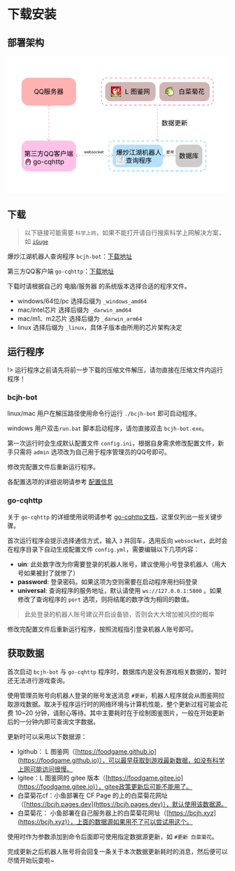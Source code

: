 # 下载安装

## 部署架构

![部署架构图](../media/部署架构.png)

## 下载

> 以下链接可能需要 `科学上网`，如果不能打开请自行搜索科学上网解决方案，如 [`iGuge`](https://iguge.xyz/)

爆炒江湖机器人查询程序 `bcjh-bot`：[下载地址](https://github.com/Billdex/bcjh-bot/releases)

第三方QQ客户端 `go-cqhttp`：[下载地址](https://github.com/Mrs4s/go-cqhttp/releases)

下载时请根据自己的 电脑/服务器 的系统版本选择合适的程序文件。

- windows/64位/pc 选择后缀为 `_windows_amd64`
- mac/intel芯片 选择后缀为 `_darwin_amd64`
- mac/m1、m2芯片 选择后缀为 `_darwin_arm64`
- linux 选择后缀为 `_linux`，具体子版本由所用的芯片架构决定

## 运行程序

!> 运行程序之前请先将前一步下载的压缩文件解压，请勿直接在压缩文件内运行程序！

### bcjh-bot

linux/mac 用户在解压路径使用命令行运行 `./bcjh-bot` 即可启动程序。

windows 用户双击`run.bat` 脚本启动程序，请勿直接双击 `bcjh-bot.exe`。

第一次运行时会生成默认配置文件 `config.ini`，根据自身需求修改配置文件，新手只需将 `admin` 选项改为自己用于程序管理员的QQ号即可。

修改完配置文件后重新运行程序。

各配置选项的详细说明请参考 [配置信息](install/config.md)

### go-cqhttp

关于 `go-cqhttp` 的详细使用说明请参考 [go-cqhttp文档](https://docs.go-cqhttp.org/guide/quick_start.html)，这里仅列出一些关键步骤。

首次运行程序会提示选择通信方式，输入 `3` 并回车，选用反向 `websocket`，此时会在程序目录下自动生成配置文件 `config.yml`，需要编辑以下几项内容：

- **uin**: 此处数字改为你需要登录的机器人账号，建议使用小号登录机器人（用大号如果被封了就惨了）
- **password**: 登录密码。如果这项为空则需要在启动程序用扫码登录
- **universal**: 查询程序的服务地址，默认请使用 `ws://127.0.0.1:5800` 。如果修改了查询程序的 `port` 选项，则将结尾的数字改为相同的数值。

> 此处登录的机器人账号建议开启设备锁，否则会大大增加被风控的概率

修改完配置文件后重新运行程序，按照流程指引登录机器人账号即可。

## 获取数据

首次启动 `bcjh-bot` 与 `go-cqhttp` 程序时，数据库内是没有游戏相关数据的，暂时还无法进行游戏查询。

使用管理员账号向机器人登录的账号发送消息 `#更新`，机器人程序就会从图鉴网拉取游戏数据。取决于程序运行时的网络环境与计算机性能，整个更新过程可能会花费 10~20 分钟，请耐心等待。其中主要耗时在于绘制图鉴图片，一般在开始更新后的一分钟内即可查询文字数据。

更新时可以采用以下数据源：

- lgithub： L 图鉴网（[https://foodgame.github.io](https://foodgame.github.io)），可以最早获取到游戏最新数据，如没有科学上网可能访问很慢。
- lgitee：L 图鉴网的 gitee 版本（[https://foodgame.gitee.io](https://foodgame.gitee.io)），gitee政策更新后可能不能用了。
- 白菜菊花cf：小鱼部署在 CF Page 的上的白菜菊花网址（[https://bcjh.pages.dev](https://bcjh.pages.dev)），默认使用该数据源。
- 白菜菊花：  小鱼部署在自己服务器上的白菜菊花网址（[https://bcjh.xyz](https://bcjh.xyz)），上面的数据源如果用不了可以尝试用这个。

使用时作为参数添加到命令后面即可使用指定数据源更新，如 `#更新 白菜菊花`。

完成更新之后机器人账号将会回复一条关于本次数据更新耗时的消息，然后便可以尽情开始玩耍啦~

